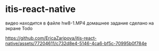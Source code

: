 # itis-react-native

видео находится в файле hw8-1.MP4
домашнее задание сделано на экране Todo

https://github.com/EricaZaripova/itis-react-native/assets/77204611/c732d8e4-5146-4ca6-bf5c-70995b0f784e

